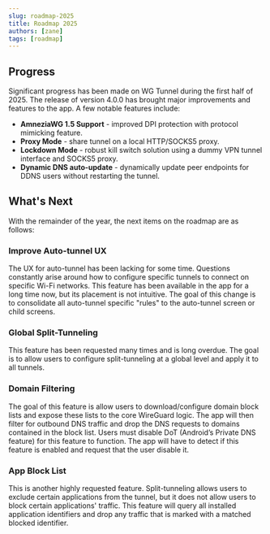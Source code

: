 ```yaml
---
slug: roadmap-2025
title: Roadmap 2025
authors: [zane]
tags: [roadmap]
---
```


## Progress

Significant progress has been made on WG Tunnel during the first half of 2025. The release of
version 4.0.0 has brought major improvements and features to the app. A few notable features include:

- **AmneziaWG 1.5 Support** - improved DPI protection with protocol mimicking feature.
- **Proxy Mode** - share tunnel on a local HTTP/SOCKS5 proxy.
- **Lockdown Mode** - robust kill switch solution using a dummy VPN tunnel interface and SOCKS5 proxy.
- **Dynamic DNS auto-update** - dynamically update peer endpoints for DDNS users without restarting the tunnel.

<!-- truncate -->

## What's Next

With the remainder of the year, the next items on the roadmap are as follows:

### Improve Auto-tunnel UX

The UX for auto-tunnel has been lacking for some time. Questions constantly arise around
how to configure specific tunnels to connect on specific Wi-Fi networks. This feature
has been available in the app for a long time now, but its placement is not intuitive. The
goal of this change is to consolidate all auto-tunnel specific "rules" to the auto-tunnel
screen or child screens. 

### Global Split-Tunneling

This feature has been requested many times and is long overdue. The goal is to allow users
to configure split-tunneling at a global level and apply it to all tunnels. 

### Domain Filtering

The goal of this feature is allow users to download/configure domain block lists and expose
these lists to the core WireGuard logic. The app will then filter for outbound DNS traffic and drop the 
DNS requests to domains contained in the block list. Users must disable DoT (Android’s Private DNS feature) 
for this feature to function. The app will have to detect if this feature is enabled and request that the user disable it.

### App Block List

This is another highly requested feature. Split-tunneling allows users to exclude certain
applications from the tunnel, but it does not allow users to block certain applications' traffic.
This feature will query all installed application identifiers and drop any traffic that is
marked with a matched blocked identifier. 
